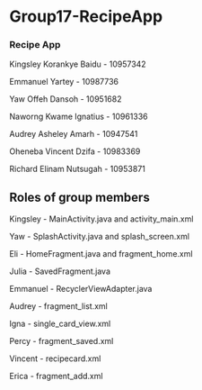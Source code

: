 # Group17-RecipeApp
<h3>Recipe App</h3>

<p>Kingsley Korankye Baidu - 10957342</p>
<p>Emmanuel Yartey - 10987736</p>
<p>Yaw Offeh Dansoh - 10951682<p>
<p>Naworng Kwame Ignatius - 10961336</p>
<p>Audrey Asheley Amarh - 10947541</p>
<p>Oheneba Vincent Dzifa - 10983369</p>
<p>Richard Elinam Nutsugah - 10953871</p>


<h2>Roles of group members</h2>
<p>Kingsley - MainActivity.java and activity_main.xml</p>
<p>Yaw - SplashActivity.java and splash_screen.xml</p>
<p>Eli - HomeFragment.java and fragment_home.xml</p>
<p>Julia - SavedFragment.java</p>
<p>Emmanuel - RecyclerViewAdapter.java</p>
<p>Audrey - fragment_list.xml</p>
<p>Igna - single_card_view.xml</p>
<p>Percy - fragment_saved.xml</p>
<p>Vincent - recipecard.xml</p>
<p>Erica - fragment_add.xml</p>
